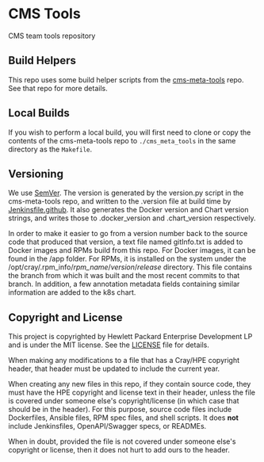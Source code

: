 # CMS Tools

CMS team tools repository

## Build Helpers
This repo uses some build helper scripts from the 
[cms-meta-tools](https://github.com/Cray-HPE/cms-meta-tools) repo. See that repo for more details.

## Local Builds
If you wish to perform a local build, you will first need to clone or copy the contents of the
cms-meta-tools repo to `./cms_meta_tools` in the same directory as the `Makefile`.

## Versioning
We use [SemVer](http://semver.org/). The version is generated by the version.py script in the
cms-meta-tools repo, and written to the .version file at build time by 
[Jenkinsfile.github](Jenkinsfile.github). It also generates the Docker version and Chart version
 strings, and writes those to .docker_version and .chart_version respectively.

In order to make it easier to go from a version number back to the source code that produced that version,
a text file named gitInfo.txt is added to Docker images and RPMs build from this repo. For Docker images,
it can be found in the /app folder. For RPMs, it is installed on the system under the 
/opt/cray/.rpm_info/*rpm_name*/*version*/*release* directory. This file contains the branch from which
it was built and the most recent commits to that branch. In addition, a few annotation metadata fields
containing similar information are added to the k8s chart.

## Copyright and License
This project is copyrighted by Hewlett Packard Enterprise Development LP and is under the MIT
license. See the [LICENSE](LICENSE) file for details.

When making any modifications to a file that has a Cray/HPE copyright header, that header
must be updated to include the current year.

When creating any new files in this repo, if they contain source code, they must have
the HPE copyright and license text in their header, unless the file is covered under
someone else's copyright/license (in which case that should be in the header). For this
purpose, source code files include Dockerfiles, Ansible files, RPM spec files, and shell
scripts. It does **not** include Jenkinsfiles, OpenAPI/Swagger specs, or READMEs.

When in doubt, provided the file is not covered under someone else's copyright or license, then
it does not hurt to add ours to the header.

